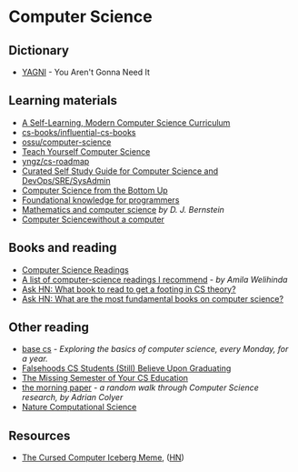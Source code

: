 # Computer Science

## Dictionary

- [YAGNI](https://wiki.c2.com/?YouArentGonnaNeedIt) - You Aren't Gonna Need It

## Learning materials

* [A Self-Learning, Modern Computer Science Curriculum](https://functionalcs.github.io/curriculum/#org71f231a)
* [cs-books/influential-cs-books](https://github.com/cs-books/influential-cs-books#readme)
* [ossu/computer-science](https://github.com/ossu/computer-science#readme)
* [Teach Yourself Computer Science](https://teachyourselfcs.com/)
* [yngz/cs-roadmap](https://github.com/yngz/cs-roadmap#readme)
* [Curated Self Study Guide for Computer Science and DevOps/SRE/SysAdmin](https://sharjeelsayed.github.io/selfupgradeitprof.txt)
* [Computer Science from the Bottom Up](https://www.bottomupcs.com/)
* [Foundational knowledge for programmers](https://github.com/err0r500/foundational-knowledge-for-programmers)
* [Mathematics and computer science](notion://www.notion.so/matousdz/cr.yp.to/djb.html) _by D. J. Bernstein_
* [Computer Sciencewithout a computer](https://csunplugged.org/en/)

## Books and reading

* [Computer Science Readings](https://github.com/erikgrinaker/readings)
* [A list of computer-science readings I recommend](https://github.com/amilajack/reading) - _by Amila Welihinda_
* [Ask HN: What book to read to get a footing in CS theory?](https://news.ycombinator.com/item?id=20729252)
* [Ask HN: What are the most fundamental books on computer science?](https://news.ycombinator.com/item?id=21311302)

## Other reading

- [base cs](https://medium.com/basecs) - *Exploring the basics of computer science, every Monday, for a year.*
- [Falsehoods CS Students (Still) Believe Upon Graduating](https://www.netmeister.org/blog/cs-falsehoods.html)
- [The Missing Semester of Your CS Education](https://missing.csail.mit.edu/)
- [the morning paper](https://blog.acolyer.org/) - *a random walk through Computer Science research, by Adrian Colyer*
- [Nature Computational Science](https://www.nature.com/natcomputsci)

## Resources

- [The Cursed Computer Iceberg Meme](https://suricrasia.online/iceberg/), ([HN](https://news.ycombinator.com/item?id=26766722))

